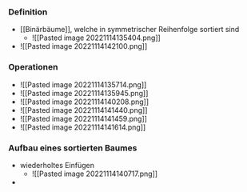 ### Definition
+ [[Binärbäume]], welche in symmetrischer Reihenfolge sortiert sind
	+ ![[Pasted image 20221114135404.png]]
+ ![[Pasted image 20221114142100.png]]

### Operationen
+ ![[Pasted image 20221114135714.png]]
+ ![[Pasted image 20221114135945.png]]
+ ![[Pasted image 20221114140208.png]]
+ ![[Pasted image 20221114141440.png]]
+ ![[Pasted image 20221114141459.png]]
+ ![[Pasted image 20221114141614.png]]

### Aufbau eines sortierten Baumes
+ wiederholtes Einfügen
	+ ![[Pasted image 20221114140717.png]]
+ 